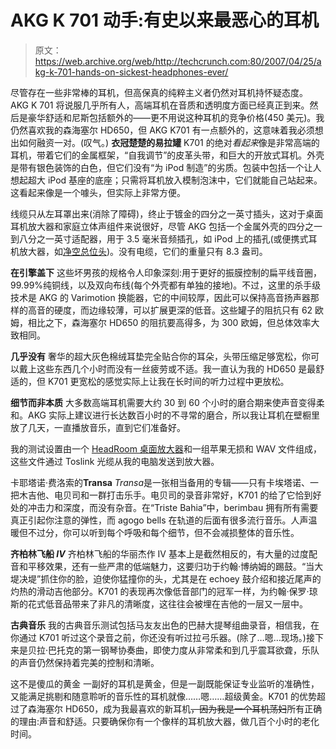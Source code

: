 # AKG K 701 动手:有史以来最恶心的耳机

> 原文：<https://web.archive.org/web/http://techcrunch.com:80/2007/04/25/akg-k-701-hands-on-sickest-headphones-ever/>

尽管存在一些非常棒的耳机，但高保真的纯粹主义者仍然对耳机持怀疑态度。AKG K 701 将说服几乎所有人，高端耳机在音质和透明度方面已经真正到来。然后是豪华舒适和尼斯包括额外的——更不用说这种耳机的竞争价格(450 美元)。我仍然喜欢我的森海塞尔 HD650，但 AKG K701 有一点额外的，这意味着我必须想出如何融资一对。(叹气。)
 **衣冠楚楚的易拉罐**
K701 的绝对*看起来*像是非常高端的耳机，带着它们的金属框架，“自我调节”的皮革头带，和巨大的开放式耳机。外壳是带有银色装饰的白色，但它们没有“为 iPod 制造”的劣质。包装中包括一个让人想起超大 iPod 基座的底座；只需将耳机放入模制泡沫中，它们就能自己站起来。这看起来像是一个噱头，但实际上非常方便。


线缆只从左耳罩出来(消除了障碍)，终止于镀金的四分之一英寸插头，这对于桌面耳机放大器和家庭立体声组件来说很好，尽管 AKG 包括一个金属外壳的四分之一到八分之一英寸适配器，用于 3.5 毫米音频插孔，如 iPod 上的插孔(或便携式耳机放大器，如[净空总位头](https://web.archive.org/web/20201028231043/http://crunchgear.com/2007/04/24/headroom-total-bithead-mobile-headphone-amp-hands-on/))。没有电缆，它们的重量只有 8.3 盎司。

**在引擎盖下**
这些坏男孩的规格令人印象深刻:用于更好的振膜控制的扁平线音圈，99.99%纯铜线，以及双向布线(每个外壳都有单独的接地)。不过，这里的杀手级技术是 AKG 的 Varimotion 换能器，它的中间较厚，因此可以保持高音扬声器那样的高音的硬度，而边缘较薄，可以扩展更深的低音。这些罐子的阻抗只有 62 欧姆，相比之下，森海塞尔 HD650 的阻抗要高得多，为 300 欧姆，但总体效率大致相同。

**几乎没有**
奢华的超大灰色棉绒耳垫完全贴合你的耳朵，头带压缩足够宽松，你可以戴上这些东西几个小时而没有一丝疲劳或不适。我一直认为我的 HD650 是最舒适的，但 K701 更宽松的感觉实际上让我在长时间的听力过程中更放松。

**细节而非本质**
大多数高端耳机需要大约 30 到 60 个小时的磨合期来使声音变得柔和。AKG 实际上建议进行长达数百小时的不寻常的磨合，所以我让耳机在壁橱里放了几天，一直播放音乐，直到它们准备好。

我的测试设置由一个 [HeadRoom 桌面放大器](https://web.archive.org/web/20201028231043/http://crunchgear.com/2007/02/28/review-headroom-desktop-amp/)和一组苹果无损和 WAV 文件组成，这些文件通过 Toslink 光缆从我的电脑发送到放大器。

卡耶塔诺·费洛索的**Transa**
*Transa*是一张相当备用的专辑——只有卡埃塔诺、一把木吉他、电贝司和一群打击乐手。电贝司的录音非常好，K701 的给了它恰到好处的冲击力和深度，而没有杂音。在“Triste Bahia”中，berimbau 拥有所有需要真正引起你注意的弹性，而 agogo bells 在轨道的后面有很多流行音乐。人声温暖但不过分，你可以听到每个呼吸和每个细节，但不会减损整体的音乐性。

**齐柏林飞船 *IV***
齐柏林飞船的华丽杰作 IV 基本上是截然相反的，有大量的过度配音和平移效果，还有一些严肃的低端魅力，这要归功于约翰·博纳姆的踢鼓。“当大堤决堤”抓住你的脸，迫使你猛撞你的头，尤其是在 echoey 鼓介绍和接近尾声的灼热的滑动吉他部分。K701 的表现再次像低音部门的冠军一样，为约翰·保罗·琼斯的花式低音品带来了非凡的清晰度，这往往会被埋在吉他的一层又一层中。

**古典音乐**
我的古典音乐测试包括马友友出色的巴赫大提琴组曲录音，相信我，在你通过 K701 听过这个录音之前，你还没有听过拉弓乐器。(除了…嗯…现场。)接下来是贝拉·巴托克的第一钢琴协奏曲，即使力度从非常柔和到几乎震耳欲聋，乐队的声音仍然保持着完美的控制和清晰。

这不是傻瓜的黄金
一副好的耳机是黄金，但是一副既能保证专业监听的准确性，又能满足挑剔和随意聆听的音乐性的耳机就像……嗯……超级黄金。K701 的优势超过了森海塞尔 HD650，成为我最喜欢的新耳机~~，因为我是一个耳机荡妇~~所有正确的理由:声音和舒适。只要确保你有一个像样的耳机放大器，做几百个小时的老化时间。